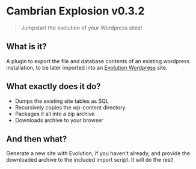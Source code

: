 # Cambrian Explosion v0.3.2
> Jumpstart the evolution of your Wordpress sites!

## What is it?
A plugin to export the file and database contents of an existing wordpress installation, to be later imported into an [Evolution Wordpress](https://github.com/evolution/wordpress) site.

## What exactly does it do?
* Dumps the existing site tables as SQL
* Recursively copies the wp-content directory
* Packages it all into a zip archive
* Downloads archive to your browser

## And then what?
Generate a new site with Evolution, if you haven't already, and provide the downloaded archive to the included import script. It will do the rest!
